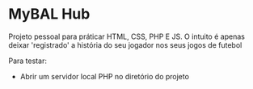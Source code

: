 # MyBAL Hub

Projeto pessoal para práticar HTML, CSS, PHP E JS. O intuito é apenas deixar 'registrado' a história do seu jogador nos seus jogos de futebol

Para testar:

- Abrir um servidor local PHP no diretório do projeto
